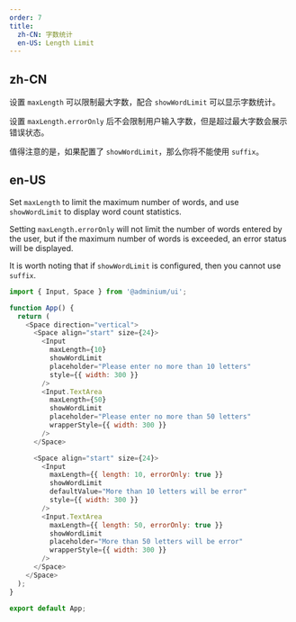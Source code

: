 ```yaml
---
order: 7
title:
  zh-CN: 字数统计
  en-US: Length Limit
---
```


## zh-CN

设置 `maxLength` 可以限制最大字数，配合 `showWordLimit` 可以显示字数统计。

设置 `maxLength.errorOnly` 后不会限制用户输入字数，但是超过最大字数会展示错误状态。

值得注意的是，如果配置了 `showWordLimit`，那么你将不能使用 `suffix`。

## en-US

Set `maxLength` to limit the maximum number of words, and use `showWordLimit` to display word count statistics.

Setting `maxLength.errorOnly` will not limit the number of words entered by the user, but if the maximum number of words is exceeded, an error status will be displayed.

It is worth noting that if `showWordLimit` is configured, then you cannot use `suffix`.

```js
import { Input, Space } from '@adminium/ui';

function App() {
  return (
    <Space direction="vertical">
      <Space align="start" size={24}>
        <Input
          maxLength={10}
          showWordLimit
          placeholder="Please enter no more than 10 letters"
          style={{ width: 300 }}
        />
        <Input.TextArea
          maxLength={50}
          showWordLimit
          placeholder="Please enter no more than 50 letters"
          wrapperStyle={{ width: 300 }}
        />
      </Space>

      <Space align="start" size={24}>
        <Input
          maxLength={{ length: 10, errorOnly: true }}
          showWordLimit
          defaultValue="More than 10 letters will be error"
          style={{ width: 300 }}
        />
        <Input.TextArea
          maxLength={{ length: 50, errorOnly: true }}
          showWordLimit
          placeholder="More than 50 letters will be error"
          wrapperStyle={{ width: 300 }}
        />
      </Space>
    </Space>
  );
}

export default App;
```
